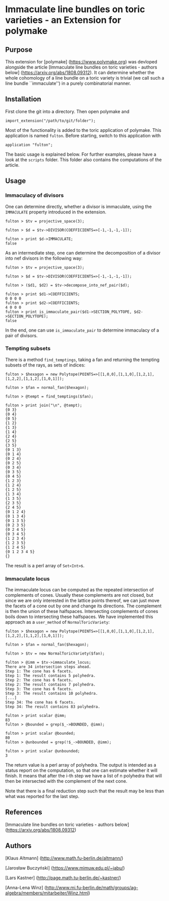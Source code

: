 # Immaculate line bundles on toric varieties - an Extension for polymake

## Purpose
This extension for [polymake] (https://www.polymake.org) was devloped alongside
the article [Immaculate line bundles on toric varieties - authors below]
(https://arxiv.org/abs/1808.09312). It can determine whether the whole
cohomology of a line bundle on a toric variety is trivial (we call such a line
bundle ``immaculate'') in a purely combinatorial manner.



## Installation
First clone the git into a directory. Then open polymake and
```
import_extension("/path/to/git/folder");
```
Most of the functionality is added to the toric application of polymake. This
application is named `fulton`. Before starting, switch to this application with
```
application "fulton";
```
The basic usage is explained below. For further examples, please have a look at
the `scripts` folder. This folder also contains the computations of the
article.

## Usage

### Immaculacy of divisors
One can determine directly, whether a divisor is immaculate, using the
`IMMACULATE` property introduced in the extension.
```
fulton > $tv = projective_space(3);

fulton > $d = $tv->DIVISOR(COEFFICIENTS=>[-1,-1,-1,-1]);

fulton > print $d->IMMACULATE;
false

```
As an intermediate step, one can determine the decomposition of a divisor into
nef divisors in the following way:
```
fulton > $tv = projective_space(3);

fulton > $d = $tv->DIVISOR(COEFFICIENTS=>[-1,-1,-1,-1]);

fulton > ($d1, $d2) = $tv->decompose_into_nef_pair($d);

fulton > print $d1->COEFFICIENTS;
0 0 0 0
fulton > print $d2->COEFFICIENTS;
4 0 0 0
fulton > print is_immaculate_pair($d1->SECTION_POLYTOPE, $d2->SECTION_POLYTOPE);
false
```
In the end, one can use `is_immaculate_pair` to determine immaculacy of a pair
of divisors.

### Tempting subsets
There is a method `find_temptings`, taking a fan and returning the tempting
subsets of the rays, as sets of indices:
```
fulton > $hexagon = new Polytope(POINTS=>[[1,0,0],[1,1,0],[1,2,1],[1,2,2],[1,1,2],[1,0,1]]);

fulton > $fan = normal_fan($hexagon);

fulton > @tempt = find_temptings($fan);

fulton > print join("\n", @tempt);
{0 3}
{0 4}
{0 5}
{1 2}
{1 3}
{1 4}
{2 4}
{2 5}
{3 5}
{0 1 3}
{0 1 4}
{0 2 4}
{0 2 5}
{0 3 4}
{0 3 5}
{0 4 5}
{1 2 3}
{1 2 4}
{1 2 5}
{1 3 4}
{1 3 5}
{2 3 5}
{2 4 5}
{0 1 2 4}
{0 1 3 4}
{0 1 3 5}
{0 2 3 5}
{0 2 4 5}
{0 3 4 5}
{1 2 3 4}
{1 2 3 5}
{1 2 4 5}
{0 1 2 3 4 5}
{}
```
The result is a perl array of `Set<Int>`s.


### Immaculate locus
The immaculate locus can be computed as the repeated intersection of
complements of cones. Usually these complements are not closed, but since we
are only interested in the lattice points thereof, we can just move the facets
of a cone out by one and change its directions. The complement is then the
union of these halfspaces. Intersecting complements of cones boils down to
intersecting these halfspaces. We have implemented this approach as a
`user_method` of `NormalToricVariety`:
```
fulton > $hexagon = new Polytope(POINTS=>[[1,0,0],[1,1,0],[1,2,1],[1,2,2],[1,1,2],[1,0,1]]);

fulton > $fan = normal_fan($hexagon);

fulton > $tv = new NormalToricVariety($fan);

fulton > @imm = $tv->immaculate_locus;
There are 34 intersection steps ahead.
Step 1: The cone has 6 facets.
Step 1: The result contains 5 polyhedra.
Step 2: The cone has 6 facets.
Step 2: The result contains 7 polyhedra.
Step 3: The cone has 6 facets.
Step 3: The result contains 10 polyhedra.
[...]
Step 34: The cone has 6 facets.
Step 34: The result contains 83 polyhedra.

fulton > print scalar @imm;
83
fulton > @bounded = grep($_->BOUNDED, @imm);

fulton > print scalar @bounded;
80
fulton > @unbounded = grep(!$_->BOUNDED, @imm);

fulton > print scalar @unbounded;
3
```
The return value is a perl array of polyhedra. The output is intended as a
status report on the computation, so that one can estimate whether it will
finish. It means that after the i-th step we have a list of n polyhedra that
will then be intersected with the complement of the next cone.

Note that there is a final reduction step such that the result may be less than
what was reported for the last step.


## References
[Immaculate line bundles on toric varieties - authors below] (https://arxiv.org/abs/1808.09312)


## Authors
[Klaus Altmann] (http://www.math.fu-berlin.de/altmann/)

[Jarosław Buczyński] (https://www.mimuw.edu.pl/~jabu/)

[Lars Kastner] (http://page.math.tu-berlin.de/~kastner/)

[Anna-Lena Winz] (http://www.mi.fu-berlin.de/math/groups/ag-algebra/members/mitarbeiter/Winz.html)
